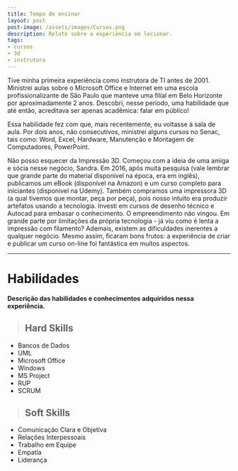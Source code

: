 ```yaml
---
title: Tempo de ensinar
layout: post
post-image: /assets/images/Cursos.png
description: Relato sobre a experiência em lecionar.
tags:
- cursos
- 3d
- instrutora
---
```


Tive minha primeira experiência como instrutora de TI antes de 2001. Ministrei aulas sobre o Microsoft Office e Internet em uma escola profissionalizante de São Paulo que manteve uma filial em Belo Horizonte por aproximadamente 2 anos. Descobri, nesse período, uma habilidade que até então, acreditava ser apenas acadêmica: falar em público!

Essa habilidade fez com que, mais recentemente, eu voltasse à sala de aula. Por dois anos, não consecutivos, ministrei alguns cursos no Senac, tais como: Word, Excel, Hardware, Manutenção e Montagem de Computadores, PowerPoint.

Não posso esquecer da Impressão 3D. Começou com a ideia de uma amiga e sócia nesse negócio, Sandra. Em 2016, após muita pesquisa (vale lembrar que grande parte do material disponível na época, era em inglês), publicamos um eBook (disponível na Amazon) e um curso completo para iniciantes (disponível na Udemy). Também compramos uma impressora 3D (a qual tivemos que montar, peça por peça), pois nosso intuito era produzir artefatos usando a tecnologia. Investi em cursos de desenho técnico e Autocad para embasar o conhecimento. O empreendimento não vingou. Em grande parte por limitações da própria tecnologia - já viu como é lenta a impressão com filamento? Ademais, existem as dificuldades inerentes a qualquer negócio. Mesmo assim, ficaram bons frutos: a experiência de criar e publicar um curso on-line foi fantástica em muitos aspectos.

---

# Habilidades
**Descrição das habilidades e conhecimentos adquiridos nessa experiência.**

> ## Hard Skills
* Bancos de Dados
* UML
* Microsoft Office
* Windows
* MS Project
* RUP
* SCRUM

> ## Soft Skills
* Comunicação Clara e Objetiva
* Relações Interpessoais
* Trabalho em Equipe
* Empatia
* Liderança
